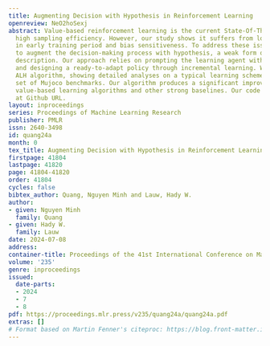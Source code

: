 ```yaml
---
title: Augmenting Decision with Hypothesis in Reinforcement Learning
openreview: NeO2hoSexj
abstract: Value-based reinforcement learning is the current State-Of-The-Art due to
  high sampling efficiency. However, our study shows it suffers from low exploitation
  in early training period and bias sensitiveness. To address these issues, we propose
  to augment the decision-making process with hypothesis, a weak form of environment
  description. Our approach relies on prompting the learning agent with accurate hypotheses,
  and designing a ready-to-adapt policy through incremental learning. We propose the
  ALH algorithm, showing detailed analyses on a typical learning scheme and a diverse
  set of Mujoco benchmarks. Our algorithm produces a significant improvement over
  value-based learning algorithms and other strong baselines. Our code is available
  at Github URL.
layout: inproceedings
series: Proceedings of Machine Learning Research
publisher: PMLR
issn: 2640-3498
id: quang24a
month: 0
tex_title: Augmenting Decision with Hypothesis in Reinforcement Learning
firstpage: 41804
lastpage: 41820
page: 41804-41820
order: 41804
cycles: false
bibtex_author: Quang, Nguyen Minh and Lauw, Hady W.
author:
- given: Nguyen Minh
  family: Quang
- given: Hady W.
  family: Lauw
date: 2024-07-08
address:
container-title: Proceedings of the 41st International Conference on Machine Learning
volume: '235'
genre: inproceedings
issued:
  date-parts:
  - 2024
  - 7
  - 8
pdf: https://proceedings.mlr.press/v235/quang24a/quang24a.pdf
extras: []
# Format based on Martin Fenner's citeproc: https://blog.front-matter.io/posts/citeproc-yaml-for-bibliographies/
---
```

